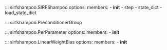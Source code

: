 ::: sirfshampoo.SIRFShampoo
    options:
        members:
            - __init__
            - step
            - state_dict
            - load_state_dict

::: sirfshampoo.PreconditionerGroup

::: sirfshampoo.PerParameter
    options:
        members:
            - __init__

::: sirfshampoo.LinearWeightBias
    options:
        members:
            - __init__
